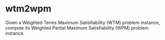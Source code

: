 # wtm2wpm
Given a Weighted Terms Maximum Satisfiability (WTM) problem instance, compute its Weighted Partial Maximum Satisfiability (WPM) problem instance.
